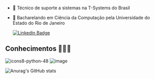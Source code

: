 - 🔭 Técnico de suporte a sistemas na T-Systems do Brasil

- 🌱 Bacharelando em Ciência da Computação pela Universidade do Estado do Rio de Janeiro

  [![Linkedin Badge](https://img.shields.io/badge/Linkedin-323330?style=for-the-badge&logo=linkedin&logoColor=blue)](https://www.linkedin.com/in/rafaelmanteigabalbino/) &nbsp;
  
## Conhecimentos 👩🏻‍💻
![icons8-python-48](https://user-images.githubusercontent.com/25599308/219158898-43964b1f-e7b9-479c-9d42-551d5b244e28.png)
![image](https://user-images.githubusercontent.com/25599308/219160533-fdb37cc4-81de-4b6c-8d76-a25d0a470fbd.png)


![Anurag's GitHub stats](https://github-readme-stats.vercel.app/api?username=fael0306)
